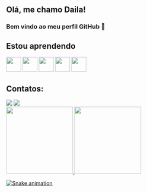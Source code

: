 ## Olá, me chamo Daila! 
### Bem vindo ao meu perfil GitHub 👋

## Estou aprendendo

<img src="https://cdn.jsdelivr.net/gh/devicons/devicon/icons/python/python-original.svg" width="40" height="40"/>   <img src="https://cdn.jsdelivr.net/gh/devicons/devicon/icons/javascript/javascript-plain.svg" width="40" height="40" />     <img src="https://cdn.jsdelivr.net/gh/devicons/devicon/icons/php/php-original.svg" width="40" height="40"/>     <img src="https://cdn.jsdelivr.net/gh/devicons/devicon/icons/css3/css3-original-wordmark.svg" width="40" height="40" /> <img src="https://cdn.jsdelivr.net/gh/devicons/devicon/icons/html5/html5-original-wordmark.svg" width="40" height="40" />


## Contatos:

<div>
<a href="https://instagram.com/daila.danielle" target="_blank"><img src="https://img.shields.io/badge/-Instagram-%23E4405F?style=for-the-badge&logo=instagram&logoColor=white" target="_blank"></a></a>
<a href="https://www.linkedin.com/in/dailasantos" target="_blank"><img src="https://img.shields.io/badge/-LinkedIn-%230077B5?style=for-the-badge&logo=linkedin&logoColor=white" target="_blank"></a>   
</div>


<div>
<a href="https://github.com/Daila-Danielle">
<img height="180em" src="https://github-readme-stats.vercel.app/api/top-langs/?username=Daila-Danielle&layout=compact&langs_count=7&theme=dracula"/>
<img height="180em" src="https://github-readme-stats.vercel.app/api?username=Daila-Danielle&show_icons=true&theme=dracula&include_all_commits=true&count_private=true"/>
</div>


![Snake animation](https://github.com/Daila-Danielle/Daila-Danielle/blob/output/github-contribution-grid-snake.svg)
          
          
